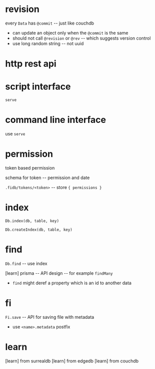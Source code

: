 # revision

every `Data` has `@commit` -- just like couchdb

- can update an object only when the `@commit` is the same
- should not call `@revision` or `@rev` -- which suggests version control
- use long random string -- not uuid

# http rest api

# script interface

`serve`

# command line interface

use `serve`

# permission

token based permission

schema for token -- permission and date

`.fidb/tokens/<token>` -- store `{ permissions }`

# index

`Db.index(db, table, key)`

`Db.createIndex(db, table, key)`

# find

`Db.find` -- use index

[learn] prisma -- API design -- for example `findMany`

- `find` might deref a property which is an id to another data

# fi

`Fi.save` -- API for saving file with metadata

- use `<name>.metadata` postfix

# learn

[learn] from surrealdb
[learn] from edgedb
[learn] from couchdb
